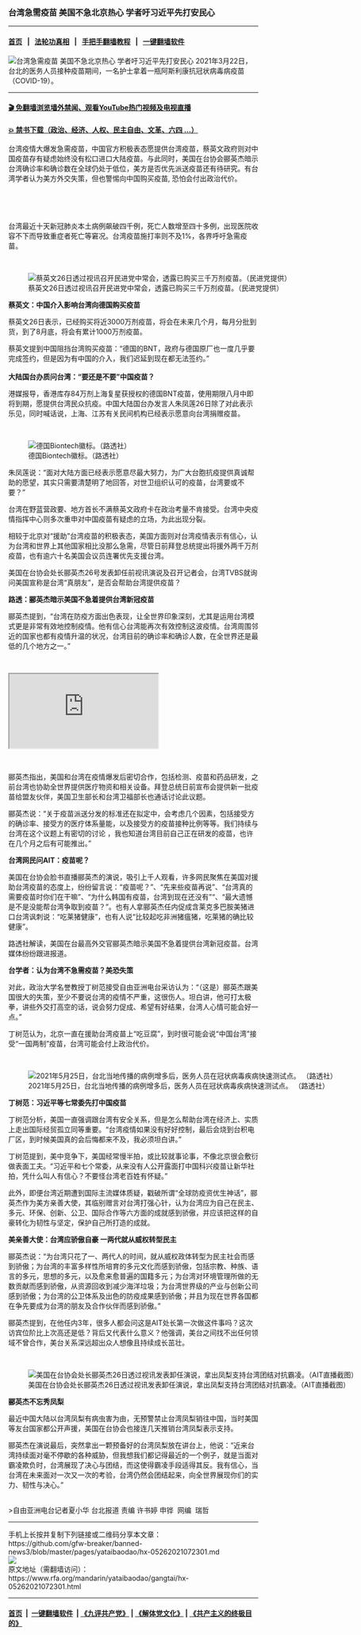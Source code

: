 ### 台湾急需疫苗  美国不急北京热心 学者吁习近平先打安民心
------------------------

#### [首页](https://github.com/gfw-breaker/banned-news3/blob/master/README.md) &nbsp;&nbsp;|&nbsp;&nbsp; [法轮功真相](https://github.com/begood0513/basic/blob/master/README.md)  &nbsp;&nbsp;|&nbsp;&nbsp; [手把手翻墙教程](https://github.com/gfw-breaker/guides/wiki)  &nbsp;&nbsp;|&nbsp;&nbsp; [一键翻墙软件](https://github.com/gfw-breaker/nogfw/blob/master/README.md)  



<div id="headerimg">
 <img alt="台湾急需疫苗  美国不急北京热心 学者吁习近平先打安民心" src="https://www.rfa.org/mandarin/yataibaodao/gangtai/hx-05262021072301.html/@@images/85499879-5525-4e4e-a862-9caf07bedc52.jpeg" title="台湾急需疫苗  美国不急北京热心 学者吁习近平先打安民心"/>
 <span class="lead_image_caption">
  2021年3月22日，台北的医务人员接种疫苗期间，一名护士拿着一瓶阿斯利康抗冠状病毒病疫苗（COVID-19）。
 </span>
 <!-- zoomattribute -->
</div>

<hr/>


#### [ 🎬  免翻墙浏览墙外禁闻、观看YouTube热门视频及电视直播](https://github.com/gfw-breaker/HelloWorld)

#### [ 💥  禁书下载（政治、经济、人权、民主自由、文革、六四 ...）](https://github.com/gfw-breaker/books/blob/master/README.md)

<div id="storytext">
 <p>
  台湾疫情大爆发急需疫苗，中国官方积极表态愿提供台湾疫苗，蔡英文政府则对中国疫苗存有疑虑始终没有松口进口大陆疫苗。与此同时，美国在台协会郦英杰暗示台湾确诊率和确诊数在全球仍处于低位，美方是否优先派送疫苗还有待研究。有台湾学者认为美方外交失策，但也警惕向中国购买疫苗, 恐怕会付出政治代价。
 </p>
 <p>
  <br/>
 </p>
 <p>
  <br/>
 </p>
 <p>
  台湾最近十天新冠肺炎本土病例飙破四千例，死亡人数增至四十多例，出现医院收容不下而导致重症者死亡等窘况。台湾疫苗施打率则不及1%，各界呼吁急需疫苗。
 </p>
 <p>
  <br/>
 </p>
 <p>
  <figure class="image-richtext image-inline captioned" style="width:1174px;">
   <img alt="蔡英文26日透过视讯召开民进党中常会，透露已购买三千万剂疫苗。（民进党提供）" src="https://www.rfa.org/mandarin/yataibaodao/gangtai/hx-05262021072301.html/2.jpg/@@images/638bf3ec-69e5-4a0a-9485-76c65e350b2c.jpeg" title="2.jpg"/>
   <figcaption class="image-caption">
    蔡英文26日透过视讯召开民进党中常会，透露已购买三千万剂疫苗。（民进党提供）
   </figcaption>
   <small>
   </small>
  </figure>
 </p>
 <p>
  <strong>
   蔡英文：中国介入影响台湾向德国购买疫苗
  </strong>
 </p>
 <p>
  蔡英文26日表示，已经购买将近3000万剂疫苗，将会在未来几个月，每月分批到货，到了8月底，将会有累计1000万剂疫苗。
 </p>
 <p>
  蔡英文提到中国阻挡台湾购买疫苗：“德国的BNT，政府与德国原厂也一度几乎要完成签约，但是因为有中国的介入，我们迟延到现在都无法签约。”
  <br/>
  <br/>
  <strong>
   大陆国台办质问台湾：“要还是不要”中国疫苗？
  </strong>
 </p>
 <p>
  港媒报导，香港库存84万剂上海复星获授权的德国BNT疫苗，使用期限八月中即将到期，愿提供台湾民众抗疫。中国大陆国台办发言人朱凤莲26日除了对此表示乐见，同时喊话说，上海、江苏有关民间机构已经表示愿意向台湾捐赠疫苗。
 </p>
 <p>
  <br/>
 </p>
 <p>
  <figure class="image-richtext image-inline captioned" style="width:1500px;">
   <img alt="德国Biontech徽标。（路透社）" src="https://www.rfa.org/mandarin/yataibaodao/gangtai/hx-05262021072301.html/2021-05-22t092057z_239645755_rc2xkn9ri7np_rtrmadp_3_health-coronavirus-fosun-taiwan.jpg/@@images/f4062ac1-140d-4298-9aeb-8c80447c892a.jpeg" title="2021-05-22T092057Z_239645755_RC2XKN9RI7NP_RTRMADP_3_HEALTH-CORONAVIRUS-FOSUN-TAIWAN.jpg"/>
   <figcaption class="image-caption">
    德国Biontech徽标。（路透社）
   </figcaption>
   <small>
   </small>
  </figure>
 </p>
 <p>
  朱凤莲说：“面对大陆方面已经表示愿意尽最大努力，为广大台胞抗疫提供真诚帮助的愿望，其实只需要清楚明了地回答，对世卫组织认可的疫苗，台湾要或不要？”
 </p>
 <p>
  台湾在野蓝营政要、地方首长不满蔡英文政府卡在政治考量不肯接受。台湾中央疫情指挥中心则多次重申对中国疫苗有疑虑的立场，为此出现分裂。
 </p>
 <p>
  相较于北京对“援助”台湾疫苗的积极表态，美国方面则对台湾疫情表示有信心，认为台湾和世界上其他国家相比没那么急需，尽管日前拜登总统提出将援外两千万剂疫苗，也有逾六十名美国会议员连署优先支援台湾。
 </p>
 <p>
  美国在台协会处长郦英杰26号发表卸任前视讯演说及召开记者会，台湾TVBS就询问美国宣称是台湾“真朋友”，是否会帮助台湾提供疫苗？
 </p>
 <p>
  <strong>
   路透：郦英杰暗示美国不急着提供台湾新冠疫苗
  </strong>
 </p>
 <p>
  郦英杰提到，“台湾在防疫方面出色表现，让全世界印象深刻，尤其是运用台湾模式更是非常有效地控制疫情。他有信心台湾能再次有效控制这波疫情。台湾周围邻近的国家也都有疫情升温的状况，台湾目前的确诊率和确诊人数，在全世界还是最低的几个地方之一。”
 </p>
 <p>
  <br/>
 </p>
 <p>
 </p>
 <div class="videoWrapper">
  <iframe itemprop="video" src="https://cdnapisec.kaltura.com/p/1251832/sp/125183200/embedIframeJs/uiconf_id/33031161/partner_id/1251832?iframeembed=true&amp;playerId=kaltura_player&amp;entry_id=1_xy0w6w2p&amp;flashvars%5BstreamerType%5D=auto">
  </iframe>
 </div>
 <p>
  <br/>
 </p>
 <p>
  郦英杰指出，美国和台湾在疫情爆发后密切合作，包括检测、疫苗和药品研发，之前台湾也协助全世界提供医疗物资和相关设备。拜登总统日前宣布会提供新一批疫苗给盟友伙伴，美国卫生部长和台湾卫福部长也通话讨论此议题。
 </p>
 <p>
  郦英杰说：“关于疫苗派送分发的标准还在拟定中，会考虑几个因素，包括接受方的确诊率、接受方的医疗体系量能，以及接受方的疫苗接种比例等等。我们持续与台湾在这个议题上有密切的讨论 ，我也知道台湾目前自己正在研发的疫苗，也许在几个月之后有可能推出。”
 </p>
 <p>
  <strong>
   台湾网民问AIT：疫苗呢？
  </strong>
 </p>
 <p>
  美国在台协会脸书直播郦英杰的演说，吸引上千人观看，许多网民聚焦在美国对援助台湾疫苗的态度上，纷纷留言说：“疫苗呢？”、“先来些疫苗再说”、“台湾真的需要疫苗时你们在干嘛”、“为什么韩国有疫苗，台湾到现在还没有”“、“最大遗憾是不是没能帮台湾争取到疫苗？”。也有人拿郦英杰任内促成含莱克多巴胺美猪进口台湾讽刺说：“吃莱猪健康”，也有人说“比较起吃非洲猪瘟猪，吃莱猪的确比较健康”。
 </p>
 <p>
  路透社解读，美国在台最高外交官郦英杰暗示美国不急着提供台湾新冠疫苗。台湾媒体纷纷跟进报道。
 </p>
 <p>
  <strong>
   台学者：认为台湾不急需疫苗？美恐失策
  </strong>
 </p>
 <p>
  对此，政治大学名誉教授丁树范接受自由亚洲电台采访认为：“（这是）郦英杰跟美国很大的失策，至少不要说台湾的疫情不严重，这很伤人。坦白讲，他可打太极拳，讲些外交打高空的话，说会努力促成、希望有好结果，台湾人心情可能会好一点。”
 </p>
 <p>
  丁树范认为，北京一直在援助台湾疫苗上“吃豆腐”，到时很可能会说“中国台湾”接受“一国两制”疫苗，台湾可能会付上政治代价。
 </p>
 <p>
  <br/>
 </p>
 <p>
  <figure class="image-richtext image-inline captioned" style="width:1500px;">
   <img alt="2021年5月25日，台北当地传播的病例增多后，医务人员在冠状病毒疾病快速测试点。 （路透社）" src="https://www.rfa.org/mandarin/yataibaodao/gangtai/hx-05262021072301.html/2021-05-25t061412z_1236359280_rc2rmn95hgfq_rtrmadp_3_health-coronavirus-taiwan.jpg/@@images/0e67ad65-a238-44f2-9edd-5dd60c6a7667.jpeg" title="2021-05-25T061412Z_1236359280_RC2RMN95HGFQ_RTRMADP_3_HEALTH-CORONAVIRUS-TAIWAN.jpg"/>
   <figcaption class="image-caption">
    2021年5月25日，台北当地传播的病例增多后，医务人员在冠状病毒疾病快速测试点。 （路透社）
   </figcaption>
   <small>
   </small>
  </figure>
 </p>
 <p>
  <strong>
   丁树范：习近平等七常委先打中国疫苗
  </strong>
 </p>
 <p>
  丁树范分析，美国一直强调跟台湾有安全关系，但是怎么帮助台湾在经济上、实质上走出国际经贸孤立同等重要。“台湾疫情如果没有好好控制，最后会烧到台积电厂区，到时候美国真的会后悔都来不及，我必须坦白讲。”
 </p>
 <p>
  丁树范提到，美中竞争下，美国经常慢半拍，或比较就事论事，不像北京很会敷衍做表面工夫。“习近平和七个常委，从来没有人公开露面打中国科兴疫苗让新华社拍，凭什么叫人有信心？不要怪台湾老百姓有怀疑。”
 </p>
 <p>
  此外，即便台湾近期遭到国际主流媒体质疑，戳破所谓“全球防疫资优生神话”，郦英杰作为美方亲善大使，其临别赠言对台湾打强心针，认为台湾应为自己在民主、多元、环保、创新、公卫、国际合作等六方面的成就感到骄傲，并应该把这样的自豪转化为韧性与坚定，保护自己所打造的成就。
 </p>
 <p>
  <strong>
   美亲善大使：台湾应骄傲自豪 一两代就从威权转型民主
  </strong>
 </p>
 <p>
  郦英杰说：“为台湾只花了一、两代人的时间，就从威权政体转型为民主社会而感到骄傲；为台湾的丰富多样性所培育的多元文化而感到骄傲，包括宗教、种族、语言的多元，思想的多元，以及愈来愈普遍的国籍多元；为台湾对环境管理所做的无数贡献而感到骄傲，从资源回收到减少海洋垃圾；为台湾世界级的产业与创新公司感到骄傲；为台湾的公卫体系及出色的防疫成果感到骄傲；并且为现在世界各国都在争先要成为台湾的朋友及合作伙伴而感到骄傲。”
 </p>
 <p>
  郦英杰提到，在他任内3年，很多人都会问这是AIT处长第一次做这件事吗？这次访宾位阶比上次高还是低？背后又代表什么意义？他强调，美台之间找不出任何领域不曾合作，美台关系深远超出众人想像且持续成长茁壮。
 </p>
 <p>
  <br/>
 </p>
 <p>
  <figure class="image-richtext image-inline captioned" style="width:990px;">
   <img alt="美国在台协会处长郦英杰26日透过视讯发表卸任演说，拿出凤梨支持台湾团结对抗霸凌。（AIT直播截图）" src="https://www.rfa.org/mandarin/yataibaodao/gangtai/hx-05262021072301.html/1.jpg/@@images/b55cdbdc-bb8a-4313-8a76-669857691c43.jpeg" title="1.jpg"/>
   <figcaption class="image-caption">
    美国在台协会处长郦英杰26日透过视讯发表卸任演说，拿出凤梨支持台湾团结对抗霸凌。（AIT直播截图）
   </figcaption>
   <small>
   </small>
  </figure>
 </p>
 <p>
  <strong>
   郦英杰不忘秀凤梨
  </strong>
 </p>
 <p>
  最近中国大陆以台湾凤梨有病虫害为由，无预警禁止台湾凤梨销往中国，当时美国等友台国家都公开声援，美国在台协会也接连几天推销台湾凤梨表示支持。
 </p>
 <p>
  郦英杰在演说最后，突然拿出一颗预备好的台湾凤梨放在讲台上，他说：“近来台湾持续面对毫不停歇的各种威胁，但我想我们都记得最近的一个例子，就是当面对霸凌欺负时，台湾展现了决心与团结，而这使得霸凌手段适得其反。我有信心，当台湾在未来面对一次又一次的考验，台湾仍然会团结起来，向全世界展现你们的实力、韧性与决心。”
 </p>
 <p>
  <br/>
  &gt;自由亚洲电台记者夏小华 台北报道 责编 许书婷 申铧  网编  瑞哲
 </p>
</div>

<hr/>
手机上长按并复制下列链接或二维码分享本文章：<br/>
https://github.com/gfw-breaker/banned-news3/blob/master/pages/yataibaodao/hx-05262021072301.md <br/>
<a href='https://github.com/gfw-breaker/banned-news3/blob/master/pages/yataibaodao/hx-05262021072301.md'><img src='https://github.com/gfw-breaker/banned-news3/blob/master/pages/yataibaodao/hx-05262021072301.md.png'/></a> <br/>
原文地址（需翻墙访问）：https://www.rfa.org/mandarin/yataibaodao/gangtai/hx-05262021072301.html


------------------------
#### [首页](https://github.com/gfw-breaker/banned-news3/blob/master/README.md) &nbsp;|&nbsp; [一键翻墙软件](https://github.com/gfw-breaker/nogfw/blob/master/README.md) &nbsp;| [《九评共产党》](https://github.com/gfw-breaker/9ping.md/blob/master/README.md#九评之一评共产党是什么) | [《解体党文化》](https://github.com/gfw-breaker/jtdwh.md/blob/master/README.md) | [《共产主义的终极目的》](https://github.com/gfw-breaker/gczydzjmd.md/blob/master/README.md)


<img src='http://gfw-breaker.win/banned-news3/pages/yataibaodao/hx-05262021072301.md' width='0px' height='0px'/>